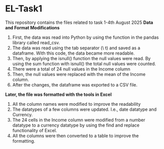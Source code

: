 # EL-Task1
This repository contains the files related to task 1-4th August 2025
**Data and Format Modifications**
1)	First, the data was read into Python by using the function in the pandas library called read_csv.
2)	The data was read using the tab separator (\ t) and saved as a dataframe. With this code, the data became more readable.
3)	Then, by applying the isnull() function the null values were read. By using the sum function with isnull() the total null values were counted.
4)	There were a total of 24 null values in the Income column
5)	Then, the null values were replaced with the mean of the Income column.
6)	After the changes, the dataframe was exported to a CSV file.

**Later, the file was formatted with the tools in Excel**
1)	All the column names were modified to improve the readability
2)	The datatypes of a few columns were updated. I.e., date datatype and Currency.
3)	The 24 cells in the Income column were modified from a number datatype to a currency datatype by using the find and replace functionality of Excel.
4)	All the columns were then converted to a table to improve the formatting.
